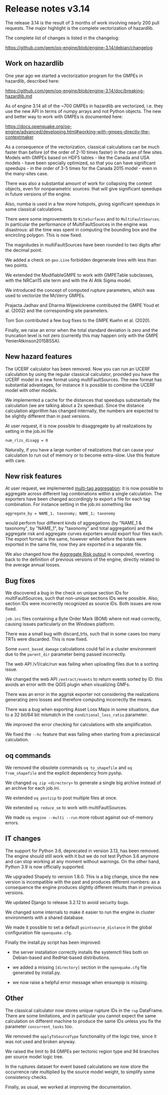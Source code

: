 Release notes v3.14
===================

The release 3.14 is the result of 3 months of work involving nearly
200 pull requests. The major highlight is the complete vectorization of
hazardlib.

The complete list of changes is listed in the changelog:

https://github.com/gem/oq-engine/blob/engine-3.14/debian/changelog

## Work on hazardlib

One year ago we started a vectorization program for the GMPEs in hazardlib,
described here:

https://github.com/gem/oq-engine/blob/engine-3.14/doc/breaking-hazardlib.md

As of engine 3.14 all of the ~700 GMPEs in hazardlib are vectorized,
i.e. they use the new API in terms of numpy arrays and not Python
objects. The new and better way to work with GMPEs is documented here:

https://docs.openquake.org/oq-engine/advanced/developing.html#working-with-gmpes-directly-the-contextmaker

As a consequence of the vectorization, classical calculations can be
much faster than before (of the order of 2-10 times faster)
in the case of few sites. Models with GMPEs based on HDF5 tables -
like the Canada and USA models - have been specially optimized, so
that you can have significant speedups - in the order of 3-5 times for
the Canada 2015 model - even in the many-sites case.

There was also a substantial amount of work for collapsing
the context objects, even for nonparametric sources: that
will give significant speedups in future versions of the engine.

Also, numba is used in a few more hotspots, giving significant speedups
in some classical calculations.

There were some improvements to `KiteSurfaces` and to
`MultiFaultSources`. In particular the performance of
MultiFaultSources in the engine was disastrous: all the time was
spent in computing the bounding box and the encircling polygon. This is
now fixed.

The magnitudes in multiFaultSources have been rounded to two digits
after the decimal point.

We added a check on `geo.Line` forbidden degenerate lines with less than
two points.

We extended the ModifiableGMPE to work with GMPETable subclasses,
with  the NRCan15 site term and with the Al Atik Sigma model.

We introduced the concept of computed rupture parameters, which was used to
vectorize the McVerry GMPEs.

Prajacta Jadhav and Dharma Wijewickreme contributed the GMPE Youd et
al. (2002) and the corresponding site parameters.

Tom Son contributed a few bug fixes to the GMPE Kuehn et al. (2020).

Finally, we raise an error when the total standard deviation is zero and the
truncation level is not zero (currently this may happen only with the 
GMPE YenierAtkinson2015BSSA).

## New hazard features

The UCERF calculator has been removed. Now you can run an UCERF
calculation by using the regular classical calculator, provided you
have the UCERF model in a new format using multiFaultSources. The new
format has substantial advantages, for instance it is possible to
combine the UCERF model with other models.

We implemented a cache for the distances that speedups
substantially the calculation (we are talking about a 2x
speedup). Since the distance calculation algorithm has changed
internally, the numbers are expected to be slightly different than
in past versions.

At user request, it is now possible to disaggregate by all realizations
by setting in the job.ini file

`num_rlzs_disagg = 0`

Naturally, if you have a large number of realizations that can cause
your calculation to run out of memory or to become extra-slow. Use
this feature with care.

## New risk features

At user request, we implemented [multi-tag
aggregation](https://github.com/gem/oq-engine/issues/7663): it is now
possible to aggregate across different tag combinations within a
single calculation. The exporters have been changed accordingly to
export a file for each tag combination.  For instance setting in the
job.ini something like

`aggregate_by = NAME_1, taxonomy; NAME_1; taxonomy`

would perform four different kinds of aggregations (by "NAME_1 &
taxonomy", by "NAME_1", by "taxonomy" and total aggregation) and the
aggregate risk and aggregate curves exporters would export four files
each. The export format is the same, however while before the totals
were exported in the same file, now they are exported in a separate
file.

We also changed how the [Aggregate Risk
output](https://github.com/gem/oq-engine/pull/7708) is computed,
reverting back to the definition of previous versions of the engine,
directly related to the average annual losses.

## Bug fixes

We discovered a bug in the check on unique section IDs for
multiFaultSources, such that non-unique sections IDs were
possible. Also, section IDs were incorrectly recognized as source
IDs. Both issues are now fixed.

`job.ini` files containing a Byte Order Mark (BOM) where not read
correctly, causing issues particularly on the Windows platform.

There was a small bug with discard_trts, such that in some cases too many
TRTs were discarded. This is now fixed.

Some `event_based_damage` calculations could fail in a cluster environment
due to the `parent_dir` parameter being passed incorrectly.

The web API /v1/calc/run was failing when uploading files due to a
sorting issue.

We changed the web API `/extract/events` to return events sorted by ID:
this avoids an error with the QGIS plugin when visualizing GMFs.

There was an error in the aggrisk exporter not considering the realizations
generating zero losses and therefore computing incorrectly the means.

There was a bug when exporting Asset Loss Maps in some situations, due
to a 32 bit/64 bit mismatch in the `conditional_loss_ratio` parameter.

We improved the error checking for calculations with site amplification.

We fixed the `--hc` feature that was failing when starting from a
preclassical calculation.

## oq commands

We removed the obsolete commands `oq to_shapefile` and `oq from_shapefile`
and the explicit dependency from pyshp.

We changed `oq zip <directory>` to generate a single big archive instead
of an archive for each job.ini.

We extended `oq postzip` to post multiple files at once.

We extended `oq reduce_sm` to work with multiFaultSources.

We made `oq engine --multi --run` more robust against out-of-memory errors.

## IT changes

The support for Python 3.6, deprecated in version 3.13, has been
removed. The engine should still work with it but we do not test Python 3.6
anymore and can stop working at any moment without warnings.
On the other hand, Python 3.9 is now officially supported.

We upgraded Shapely to version 1.8.0. This is a big change, since
the new version is incompatible with the past and produces different
numbers: as a consequence the engine produces slightly different
results than in previous versions.

We updated Django to release 3.2.12 to avoid security bugs.

We changed some internals to make it easier to run the engine in
cluster environments with a shared database.

We made it possible to set a default `pointsource_distance` in
the global configuration file `openquake.cfg`.

Finally the install.py script has been improved:

- the server installation correctly installs the systemctl files both on
  Debian-based and RedHat-based distributions.

- we added a missing `[directory]` section in the `openquake.cfg` file
  generated by install.py.

- we now raise a helpful error message when ensurepip is missing.

## Other

The classical calculator now stores unique rupture IDs in the `rup` DataFrame.
There are some limitations, and in particular you cannot expect the same
calculation on different machine to produce the same IDs unless you fix
the parameter `concurrent_tasks` too.

We removed the `applyToSourceType` functionality of the logic tree, since it
was not used and broken anyway.

We raised the limit to 94 GMPEs per tectonic region type and 94
branches per source model logic tree.

In the ruptures dataset for event based calculations we now store the
occurrence rate multiplied by the source model weight, to simplify some
consistency checks.

Finally, as usual, we worked at improving the documentation.
